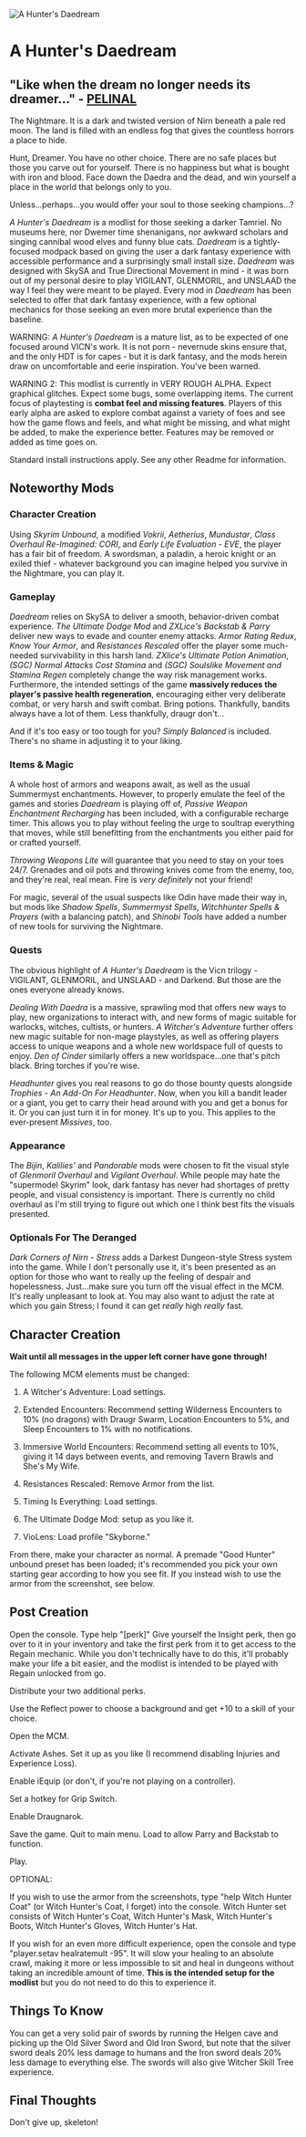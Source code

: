 ![A Hunter's Daedream](https://i.imgur.com/0gMhgU1.jpg)

#                                                                 A Hunter's Daedream

## "Like when the dream no longer needs its dreamer..." - [PELINAL](https://www.youtube.com/watch?v=E5ix0_W-ouI)

The Nightmare. It is a dark and twisted version of Nirn beneath a pale red moon. The land is filled with an endless fog that gives the countless horrors a place to hide. 

Hunt, Dreamer. You have no other choice. There are no safe places but those you carve out for yourself. There is no happiness but what is bought with iron and blood. Face down the Daedra and the dead, and win yourself a place in the world that belongs only to you.

Unless...perhaps...you would offer your soul to those seeking champions...?

*A Hunter's Daedream* is a modlist for those seeking a darker Tamriel. No museums here, nor Dwemer time shenanigans, nor awkward scholars and singing cannibal wood elves and funny blue cats. *Daedream* is a tightly-focused modpack based on giving the user a dark fantasy experience with accessible performance and a surprisingly small install size. *Daedream* was designed with SkySA and True Directional Movement in mind - it was born out of my personal desire to play VIGILANT, GLENMORIL, and UNSLAAD the way I feel they were meant to be played. Every mod in *Daedream* has been selected to offer that dark fantasy experience, with a few optional mechanics for those seeking an even more brutal experience than the baseline.

WARNING: *A Hunter's Daedream* is a mature list, as to be expected of one focused around VICN's work. It is not porn - nevernude skins ensure that, and the only HDT is for capes - but it is dark fantasy, and the mods herein draw on uncomfortable and eerie inspiration. You've been warned.

WARNING 2: This modlist is currently in VERY ROUGH ALPHA. Expect graphical glitches. Expect some bugs, some overlapping items. The current focus of playtesting is **combat feel and missing features**. Players of this early alpha are asked to explore combat against a variety of foes and see how the game flows and feels, and what might be missing, and what might be added, to make the experience better. Features may be removed or added as time goes on.


Standard install instructions apply. See any other Readme for information.


## Noteworthy Mods

### Character Creation

Using *Skyrim Unbound*, a modified *Vokrii*, *Aetherius*, *Mundustar*, *Class Overhaul Re-Imagined: CORI*, and *Early Life Evaluation - EVE*, the player has a fair bit of freedom. A swordsman, a paladin, a heroic knight or an exiled thief - whatever background you can imagine helped you survive in the Nightmare, you can play it.

### Gameplay

*Daedream* relies on SkySA to deliver a smooth, behavior-driven combat experience. *The Ultimate Dodge Mod* and *ZXLice's Backstab & Parry* deliver new ways to evade and counter enemy attacks. *Armor Rating Redux*, *Know Your Armor*, and *Resistances Rescaled* offer the player some much-needed survivability in this harsh land. *ZXlice's Ultimate Potion Animation*, *(SGC) Normal Attacks Cost Stamina* and *(SGC) Soulslike Movement and Stamina Regen* completely change the way risk management works. Furthermore, the intended settings of the game **massively reduces the player's passive health regeneration**, encouraging either very deliberate combat, or very harsh and swift combat. Bring potions. Thankfully, bandits always have a lot of them. Less thankfully, draugr don't...

And if it's too easy or too tough for you? *Simply Balanced* is included. There's no shame in adjusting it to your liking.

### Items & Magic

A whole host of armors and weapons await, as well as the usual Summermyst enchantments. However, to properly emulate the feel of the games and stories *Daedream* is playing off of, *Passive Weapon Enchantment Recharging* has been included, with a configurable recharge timer. This allows you to play without feeling the urge to soultrap everything that moves, while still benefitting from the enchantments you either paid for or crafted yourself.

*Throwing Weapons Lite* will guarantee that you need to stay on your toes 24/7. Grenades and oil pots and throwing knives come from the enemy, too, and they're real, real mean. Fire is *very definitely* not your friend!

For magic, several of the usual suspects like Odin have made their way in, but mods like *Shadow Spells*, *Summermyst Spells*, *Witchhunter Spells & Prayers* (with a balancing patch), and *Shinobi Tools* have added a number of new tools for surviving the Nightmare.

### Quests

The obvious highlight of *A Hunter's Daedream* is the Vicn trilogy - VIGILANT, GLENMORIL, and UNSLAAD - and Darkend. But those are the ones everyone already knows.

*Dealing With Daedra* is a massive, sprawling mod that offers new ways to play, new organizations to interact with, and new forms of magic suitable for warlocks, witches, cultists, or hunters. *A Witcher's Adventure* further offers new magic suitable for non-mage playstyles, as well as offering players access to unique weapons and a whole new worldspace full of quests to enjoy. *Den of Cinder* similarly offers a new worldspace...one that's pitch black. Bring torches if you're wise.

*Headhunter* gives you real reasons to go do those bounty quests alongside *Trophies - An Add-On For Headhunter*. Now, when you kill a bandit leader or a giant, you get to carry their head around with you and get a bonus for it. Or you can just turn it in for money. It's up to you. This applies to the ever-present *Missives*, too.

### Appearance

The *Bijin*, *Kalilies'* and *Pandorable* mods were chosen to fit the visual style of *Glenmoril Overhaul* and *Vigilant Overhaul*. While people may hate the "supermodel Skyrim" look, dark fantasy has never had shortages of pretty people, and visual consistency is important. There is currently no child overhaul as I'm still trying to figure out which one I think best fits the visuals presented.

### Optionals For The Deranged

*Dark Corners of Nirn - Stress* adds a Darkest Dungeon-style Stress system into the game. While I don't personally use it, it's been presented as an option for those who want to really up the feeling of despair and hopelessness. Just...make sure you turn off the visual effect in the MCM. It's really unpleasant to look at. You may also want to adjust the rate at which you gain Stress; I found it can get *really* high *really* fast.


## Character Creation

**Wait until all messages in the upper left corner have gone through!**

The following MCM elements must be changed:

1) A Witcher's Adventure: Load settings.

2) Extended Encounters: Recommend setting Wilderness Encounters to 10% (no dragons) with Draugr Swarm, Location Encounters to 5%, and Sleep Encounters to 1% with no notifications.

3) Immersive World Encounters: Recommend setting all events to 10%, giving it 14 days between events, and removing Tavern Brawls and She's My Wife.

4) Resistances Rescaled: Remove Armor from the list.

5) Timing Is Everything: Load settings.

6) The Ultimate Dodge Mod: setup as you like it.

7) VioLens: Load profile "Skyborne."


From there, make your character as normal. A premade "Good Hunter" unbound preset has been loaded; it's recommended you pick your own starting gear according to how you see fit. If you instead wish to use the armor from the screenshot, see below.

## Post Creation

Open the console. Type help "[perk]" Give yourself the Insight perk, then go over to it in your inventory and take the first perk from it to get access to the Regain mechanic. While you don't technically have to do this, it'll probably make your life a bit easier, and the modlist is intended to be played with Regain unlocked from go.

Distribute your two additional perks.

Use the Reflect power to choose a background and get +10 to a skill of your choice.

Open the MCM.

Activate Ashes. Set it up as you like (I recommend disabling Injuries and Experience Loss).

Enable iEquip (or don't, if you're not playing on a controller). 

Set a hotkey for Grip Switch.

Enable Draugnarok.

Save the game. Quit to main menu. Load to allow Parry and Backstab to function.

Play.


OPTIONAL:

If you wish to use the armor from the screenshots, type "help Witch Hunter Coat" (or Witch Hunter's Coat, I forget) into the console. Witch Hunter set consists of Witch Hunter's Coat, Witch Hunter's Mask, Witch Hunter's Boots, Witch Hunter's Gloves, Witch Hunter's Hat.

If you wish for an even more difficult experience, open the console and type "player.setav healratemult -95". It will slow your healing to an absolute crawl, making it more or less impossible to sit and heal in dungeons without taking an incredible amount of time. **This is the intended setup for the modlist** but you do not need to do this to experience it.

## Things To Know

You can get a very solid pair of swords by running the Helgen cave and picking up the Old Silver Sword and Old Iron Sword, but note that the silver sword deals 20% less damage to humans and the Iron sword deals 20% less damage to everything else. The swords will also give Witcher Skill Tree experience.


## Final Thoughts

Don't give up, skeleton!
